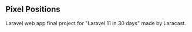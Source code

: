 
## Pixel Positions 

Laravel web app final project for "Laravel 11 in 30 days" made by Laracast.


